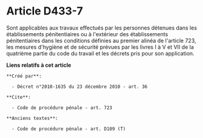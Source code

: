 # Article D433-7

Sont applicables aux travaux effectués par les personnes détenues dans les établissements pénitentiaires ou à l'extérieur des
établissements pénitentiaires dans les conditions définies au premier alinéa de l'article 723, les mesures d'hygiène et de
sécurité prévues par les livres I à V et VII de la quatrième partie du code du travail et les décrets pris pour son
application.

**Liens relatifs à cet article**

	**Créé par**:

	  - Décret n°2010-1635 du 23 décembre 2010 - art. 36

	**Cite**:

	  - Code de procédure pénale - art. 723

	**Anciens textes**:

	  - Code de procédure pénale - art. D109 (T)
